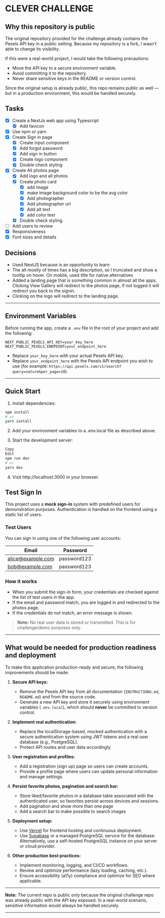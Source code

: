 # CLEVER CHALLENGE

## Why this repository is public

The original repository provided for the challenge already contains the Pexels API key in a public setting. Because my repository is a fork, I wasn't able to change its visibility.

If this were a real-world project, I would take the following precautions:

- Move the API key to a secure environment variable.
- Avoid committing it to the repository.
- Never share sensitive keys in the README or version control.

Since the original setup is already public, this repo remains public as well — but in a production environment, this would be handled securely.

## Tasks

- [x] Create a NextJs web app using Typescript
  - [x] Add favicon
- [x] Use npm or yarn
- [x] Create Sign in page
  - [x] Create input component
  - [x] Add forgot password
  - [x] Add sign in button
  - [x] Create logo component
  - [x] Double check styling
- [x] Create All photos page
  - [x] Add logo and all photos
  - [x] Create photo card
    - [x] add image
    - [x] make image background color to be the avg color
    - [x] Add photographer
    - [x] Add photographer url
    - [x] Add alt text
    - [x] add color text
  - [x] Double check styling
- [ ] Add users to review
- [x] Responsiveness
- [x] Font sizes and details

## Decisions

- Used NextJS because is an opportunity to learn
- The alt mostly of times has a big description, so I truncated and show a tooltip on hover. On mobile, used title for native alternatives
- Added a landing page that is something common in almost all the apps. Clicking View Gallery will redirect to the photos page, if not logged it will redirect you back to the signin.
- Clicking on the logo will redirect to the landing page.

---

## Environment Variables

Before running the app, create a `.env` file in the root of your project and add the following:

```env
NEXT_PUBLIC_PEXELS_API_KEY=your_key_here
NEXT_PUBLIC_PEXELS_ENDPOINT=your_endpoint_here
```

- Replace `your_key_here` with your actual Pexels API key.
- Replace `your_endpoint_here` with the Pexels API endpoint you wish to use (for example: `https://api.pexels.com/v1/search?query=nature&per_page=10`).

---

## Quick Start

1. Install dependencies:

```bash
npm install
# or
yarn install
```

2. Add your environment variables to a .env.local file as described above.

3. Start the development server:

```bash
Copy
Edit
npm run dev
# or
yarn dev
```

4. Visit http://localhost:3000 in your browser.

## Test Sign In

This project uses a **mock sign-in** system with predefined users for demonstration purposes.
Authentication is handled on the frontend using a static list of users.

### **Test Users**

You can sign in using one of the following user accounts:

| Email                                         | Password    |
| --------------------------------------------- | ----------- |
| [alice@example.com](mailto:alice@example.com) | password123 |
| [bob@example.com](mailto:bob@example.com)     | password123 |

### **How it works**

- When you submit the sign-in form, your credentials are checked against the list of test users in the app.
- If the email and password match, you are logged in and redirected to the photos page.
- If the credentials do not match, an error message is shown.

> **Note:** No real user data is stored or transmitted. This is for challenge/demo purposes only.

---

## What would be needed for production readiness and deployment

To make this application production-ready and secure, the following improvements should be made:

1. **Secure API keys:**

   - Remove the Pexels API key from all documentation (`INSTRUCTIONS.md`, `README.md`) and from the source code.
   - Generate a new API key and store it securely using environment variables (`.env.local`), which should **never** be committed to version control.

2. **Implement real authentication:**

   - Replace the localStorage-based, mocked authentication with a secure authentication system using JWT tokens and a real user database (e.g., PostgreSQL).
   - Protect API routes and user data accordingly.

3. **User registration and profiles:**

   - Add a registration (sign up) page so users can create accounts.
   - Provide a profile page where users can update personal information and manage settings.

4. **Persist favorite photos, pagination and search bar:**

   - Store liked/favorite photos in a database table associated with the authenticated user, so favorites persist across devices and sessions.
   - Add pagination and show more than one page
   - Add a search bar to make possible to search images

5. **Deployment setup:**

   - Use [Vercel](https://vercel.com/) for frontend hosting and continuous deployment.
   - Use [Supabase](https://supabase.com/) or a managed PostgreSQL service for the database. Alternatively, use a self-hosted PostgreSQL instance on your server or cloud provider.

6. **Other production best practices:**

   - Implement monitoring, logging, and CI/CD workflows.
   - Review and optimize performance (lazy loading, caching, etc.).
   - Ensure accessibility (a11y) compliance and optimize for SEO where applicable.

---

**Note:**
The current repo is public only because the original challenge repo was already public with the API key exposed. In a real-world scenario, sensitive information would always be handled securely.

---
